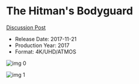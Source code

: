 # The Hitman's Bodyguard

[Discussion Post](https://www.avsforum.com/threads/bass-eq-for-filtered-movies.2995212/post-58308354)

* Release Date: 2017-11-21
* Production Year: 2017
* Format: 4K/UHD/ATMOS

![img 0](https://i.imgur.com/EySh9x3.jpg)

![img 1](https://i.imgur.com/xqUqubH.png)


